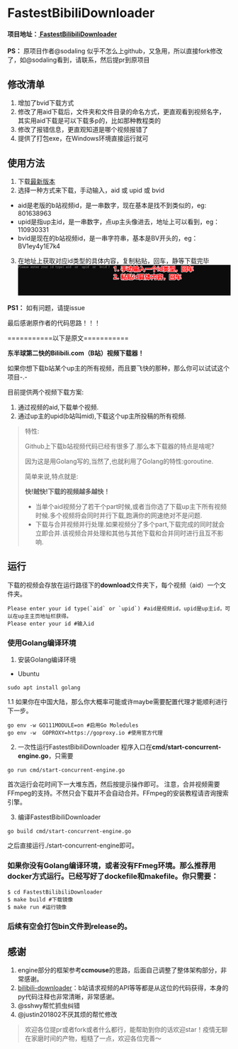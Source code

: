 # FastestBibiliDownloader

#### 项目地址：**[ FastestBilibiliDownloader](https://github.com/sodaling/FastestBilibiliDownloader)**

**PS：** 原项目作者@sodaling 似乎不怎么上github，又急用，所以直接fork修改了，如@sodaling看到，请联系，然后提pr到原项目

## 修改清单
1. 增加了bvid下载方式
2. 修改了用aid下载后，文件夹和文件目录的命名方式，更直观看到视频名字，其实用aid下载是可以下载多p的，比如那种教程类的
3. 修改了报错信息，更直观知道是哪个视频报错了   
4. 提供了打包exe，在Windows环境直接运行就可

## 使用方法
1. 下载[最新版本](https://github.com/scoful/FastestBilibiliDownloader/releases)
2. 选择一种方式来下载，手动输入，aid 或 upid 或 bvid
-   aid是老版的b站视频id，是一串数字，现在基本是找不到类似的，eg: 801638963
-   upid是指up主id，是一串数字，点up主头像进去，地址上可以看到，eg：110930331
-   bvid是现在的b站视频id，是一串字符串，基本是BV开头的，eg：BV1ey4y1E7k4
3. 在地址上获取对应id类型的具体内容，复制粘贴，回车，静等下载完毕
![img.png](img.png)
   
**PS1：** 如有问题，请提issue

最后感谢原作者的代码思路！！！

===========以下是原文===========


**东半球第二快的Bilibili.com（B站）视频下载器！**

如果你想下载b站某个up主的所有视频，而且要飞快的那种，那么你可以试试这个项目-.-

目前提供两个视频下载方案:

1. 通过视频的aid,下载单个视频.
2. 通过up主的upid(b站叫mid),下载这个up主所投稿的所有视频.



> 特性:
>
> Github上下载b站视频代码已经有很多了.那么本下载器的特点是啥呢?
>
> 因为这是用Golang写的,当然了,也就利用了Golang的特性:goroutine.
>
> 简单来说,特点就是:
>
> **快!贼快!下载的视频越多越快！**
>
> * 当单个aid视频分了若干个part时候,或者当你选了下载up主下所有视频时候.多个视频将会同时并行下载,跑满你的网速绝对不是问题.
> * 下载与合并视频并行处理.如果视频分了多个part,下载完成的同时就会立即合并.该视频合并处理和其他与其他下载和合并同时进行且互不影响.

## 运行

下载的视频会存放在运行路径下的**download**文件夹下，每个视频（aid）一个文件夹。

```shell
Please enter your id type(`aid` or `upid`) #aid是视频id，upid是up主id，可以在up主主页地址栏获得。
Please enter your id #输入id
```



### 使用Golang编译环境
1. 安装Golang编译环境
* Ubuntu
```shell
sudo apt install golang
```

1.1 如果你在中国大陆，那么你大概率可能或许maybe需要配置代理才能顺利进行下一步。
```shell
go env -w GO111MODULE=on #启用Go Moledules
go env -w  GOPROXY=https://goproxy.io #使用官方代理
```

2. 一次性运行FastestBibiliDownloader
程序入口在**cmd/start-concurrent-engine.go**，只需要
```shell
go run cmd/start-concurrent-engine.go
```
首次运行会花时间下一大堆东西，然后按提示操作即可。
注意，合并视频需要FFmpeg的支持。不然只会下载并不会自动合并。FFmpeg的安装教程请咨询搜索引擎。

3. 编译FastestBibiliDownloader
```shell
go build cmd/start-concurrent-engine.go
```
之后直接运行./start-concurrent-engine即可。

### 如果你没有Golang编译环境，或者没有FFmeg环境。那么推荐用docker方式运行。已经写好了dockefile和makefile。你只需要：

   ```shell
   $ cd FastestBilibiliDownloader
   $ make build #下载镜像
   $ make run #运行镜像
   ```

   

### 后续有空会打包bin文件到release的。

## 感谢

1. engine部分的框架参考**ccmouse**的思路，后面自己调整了整体架构部分，非常感谢。
2. [bilibili-downloader](https://github.com/stevenjoezhang/bilibili-downloader)：b站请求视频的API等等都是从这位的代码获得，本身的py代码注释也非常清晰，非常感谢。
3. @sshwy帮忙抓虫纠错
4. @justin201802不厌其烦的帮忙修改

>欢迎各位提pr或者fork或者什么都行，能帮助到你的话欢迎star！疫情无聊在家磨时间的产物，粗糙了一点，欢迎各位完善～

